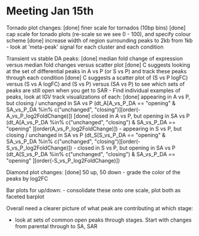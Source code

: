 Meeting Jan 15th
================


Tornado plot changes:
	[done] finer scale for tornados (10bp bins)
	[done] cap scale for tonado plots (re-scale so we see 0 - 100), and specify colour scheme
	[done] increase width of region surrounding peaks to 2kb from 1kb
	- look at 'meta-peak' signal for each cluster and each condition

Transient vs stable DA peaks:
	[done] median fold change of expression versus median fold changes versus scatter plot
	[done] C suggests looking at the set of differential peaks in A vs P (or S vs P) and track these peaks through each condition
	[done] C suggests a scatter plot of (S vs P logFC) versus (S vs A logFC) and (S vs P) versus (SA vs P) to see which sets of peaks are still open 
		when you get to SAR
	- Find individual examples of peaks, look at IGV track visualizations of each:
		[done] appearing in A vs P, but closing / unchanged in SA vs P (dt_A[A_vs_P_DA == "opening" & SA_vs_P_DA %in% c("unchanged", "closing")][order(-A_vs_P_log2FoldChange)])
		[done] closed in A vs P, but opening in SA vs P (dt_A[A_vs_P_DA %in% c("unchanged", "closing") & SA_vs_P_DA == "opening" ][order(A_vs_P_log2FoldChange)])
		- appearing in S vs P, but closing / unchanged in SA vs P (dt_S[S_vs_P_DA == "opening" & SA_vs_P_DA %in% c("unchanged", "closing")][order(-S_vs_P_log2FoldChange)])
		- closed in S vs P, but opening in SA vs P (dt_A[S_vs_P_DA %in% c("unchanged", "closing") & SA_vs_P_DA == "opening" ][order(-S_vs_P_log2FoldChange)])
		 

Diamond plot changes:
	[done] 50 up, 50 down
	- grade the color of the peaks by log2FC

Bar plots for up/down:
	- consolidate these onto one scale, plot both as faceted barplot


Overall need a clearer picture of what peak are contributing at which stage:

- look at sets of common open peaks through stages.  Start with changes from parental through to SA, SAR
